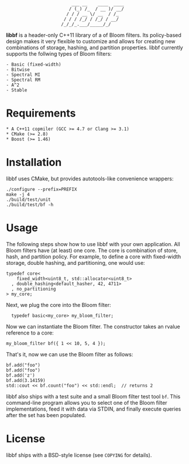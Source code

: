 
                             ___ __    ____  ____
                            / (_) /_  / __ )/ __/
                           / / / __ \/ __  / /_  
                          / / / /_/ / /_/ / __/  
                         /_/_/_.___/_____/_/ 
  

**libbf** is a header-only C++11 library of a of Bloom filters. Its
policy-based design makes it very flexible to customize and allows for creating
new combinations of storage, hashing, and partition properties. libbf currently
supports the follwing types of Bloom filters:

    - Basic (fixed-width)
    - Bitwise
    - Spectral MI
    - Spectral RM
    - A^2
    - Stable


Requirements
=============

    * A C++11 copmiler (GCC >= 4.7 or Clang >= 3.1)
    * CMake (>= 2.8)
    * Boost (>= 1.46)

Installation
============

libbf uses CMake, but provides autotools-like convenience wrappers:

    ./configure --prefix=PREFIX
    make -j 4
    ./build/test/unit
    ./build/test/bf -h

Usage
=====

The following steps show how to use libbf with your own application. All Bloom
filters have (at least) one core. The core is combination of store, hash, and
partition policy. For example, to define a core with fixed-width storage,
double hashing, and partitioning, one would use:

    typedef core<
        fixed_width<uint8_t, std::allocator<uint8_t>
      , double_hashing<default_hasher, 42, 4711>
      , no_partitioning
    > my_core;

Next, we plug the core into the Bloom filter:

      typedef basic<my_core> my_bloom_filter;

Now we can instantiate the Bloom filter. The constructor takes an rvalue
reference to a core:

    my_bloom_filter bf({ 1 << 10, 5, 4 });

That's it, now we can use the Bloom filter as follows:

    bf.add("foo")
    bf.add("foo")
    bf.add('z')
    bf.add(3.14159)
    std::cout << bf.count("foo") << std::endl;  // returns 2

libbf also ships with a test suite and a small Bloom filter test tool `bf`.
This command-line program allows you to select one of the Bloom filter
implementations, feed it with data via STDIN, and finally execute queries after
the set has been populated.

License
========

libbf ships with a BSD-style license (see `COPYING` for details).
